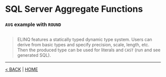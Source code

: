 # SQL Server Aggregate Functions

### `AVG` example with `ROUND`

```cs --project ../../SqlServerTutorial/SqlServerTutorial.csproj --source-file ../../SqlServerTutorial/Functions/Aggregate.cs --region CalcAveragePrice
```

> ELINQ features a statically typed dynamic type system. Users can derive from basic types and specify precision, scale, length, etc. Then the produced type can be used for literals and `CAST` (run and see generated SQL).

---

[< BACK](Functions.md) | [HOME](/)
